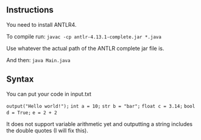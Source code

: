 ## Instructions
You need to install ANTLR4.

To compile run:
`javac -cp antlr-4.13.1-complete.jar *.java` 

Use whatever the actual path of the ANTLR complete jar file is.

And then:
`java Main.java`

## Syntax
You can put your code in input.txt

`output("Hello world!");`
`int a = 10;`
`str b = "bar";`
`float c = 3.14;`
`bool d = True;`
`e = 2 + 2`

It does not support variable arithmetic yet and outputting a string includes the double quotes (I will fix this).